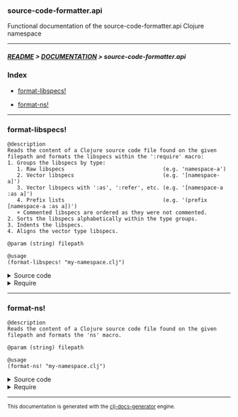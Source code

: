 
### source-code-formatter.api

Functional documentation of the source-code-formatter.api Clojure namespace

---

##### [README](../../../README.md) > [DOCUMENTATION](../../COVER.md) > source-code-formatter.api

### Index

- [format-libspecs!](#format-libspecs)

- [format-ns!](#format-ns)

---

### format-libspecs!

```
@description
Reads the content of a Clojure source code file found on the given filepath and formats the libspecs within the ':require' macro:
1. Groups the libspecs by type:
   1. Raw libspecs                               (e.g. 'namespace-a')
   2. Vector libspecs                            (e.g. '[namespace-a]')
   3. Vector libspecs with ':as', ':refer', etc. (e.g. '[namespace-a :as a]')
   4. Prefix lists                               (e.g. '(prefix [namespace-a :as a])')
   + Commented libspecs are ordered as they were not commented.
2. Sorts the libspecs alphabetically within the type groups.
3. Indents the libspecs.
4. Aligns the vector type libspecs.
```

```
@param (string) filepath
```

```
@usage
(format-libspecs! "my-namespace.clj")
```

<details>
<summary>Source code</summary>

```
(defn format-libspecs!
  [filepath]


  (if-let [source-code (io/read-file filepath {:warn? true})]
          (if-let [ns (libspecs.read/source-code->ns source-code)]
                  (if-let [require (libspecs.read/ns->require ns)]
                          (-> require (libspecs.read/require->libspecs)
                                      (str)
                                      (println)))))
  (println)
  (println))
```

</details>

<details>
<summary>Require</summary>

```
(ns my-namespace (:require [source-code-formatter.api :refer [format-libspecs!]]))

(source-code-formatter.api/format-libspecs! ...)
(format-libspecs!                           ...)
```

</details>

---

### format-ns!

```
@description
Reads the content of a Clojure source code file found on the given filepath and formats the 'ns' macro.
```

```
@param (string) filepath
```

```
@usage
(format-ns! "my-namespace.clj")
```

<details>
<summary>Source code</summary>

```
(defn format-ns!
  [filepath]
  (if-let [source-code (io/read-file filepath {:warn? true})]
          (if-let [ns (ns.read/source-code->ns source-code)]
                  (-> ns (fmt/reformat-string)
                         (indent-lines)
                         (println)))))
```

</details>

<details>
<summary>Require</summary>

```
(ns my-namespace (:require [source-code-formatter.api :refer [format-ns!]]))

(source-code-formatter.api/format-ns! ...)
(format-ns!                           ...)
```

</details>

---

<sub>This documentation is generated with the [clj-docs-generator](https://github.com/bithandshake/clj-docs-generator) engine.</sub>

